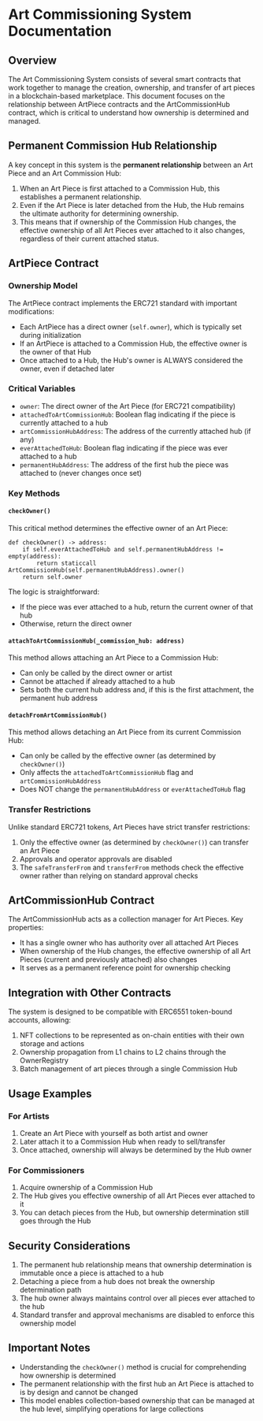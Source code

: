 # Art Commissioning System Documentation

## Overview

The Art Commissioning System consists of several smart contracts that work together to manage the creation, ownership, and transfer of art pieces in a blockchain-based marketplace. This document focuses on the relationship between ArtPiece contracts and the ArtCommissionHub contract, which is critical to understand how ownership is determined and managed.

## Permanent Commission Hub Relationship

A key concept in this system is the **permanent relationship** between an Art Piece and an Art Commission Hub:

1. When an Art Piece is first attached to a Commission Hub, this establishes a permanent relationship.
2. Even if the Art Piece is later detached from the Hub, the Hub remains the ultimate authority for determining ownership.
3. This means that if ownership of the Commission Hub changes, the effective ownership of all Art Pieces ever attached to it also changes, regardless of their current attached status.

## ArtPiece Contract

### Ownership Model

The ArtPiece contract implements the ERC721 standard with important modifications:

- Each ArtPiece has a direct owner (`self.owner`), which is typically set during initialization
- If an ArtPiece is attached to a Commission Hub, the effective owner is the owner of that Hub
- Once attached to a Hub, the Hub's owner is ALWAYS considered the owner, even if detached later

### Critical Variables

- `owner`: The direct owner of the Art Piece (for ERC721 compatibility)
- `attachedToArtCommissionHub`: Boolean flag indicating if the piece is currently attached to a hub
- `artCommissionHubAddress`: The address of the currently attached hub (if any)
- `everAttachedToHub`: Boolean flag indicating if the piece was ever attached to a hub
- `permanentHubAddress`: The address of the first hub the piece was attached to (never changes once set)

### Key Methods

#### `checkOwner()`

This critical method determines the effective owner of an Art Piece:

```
def checkOwner() -> address:
    if self.everAttachedToHub and self.permanentHubAddress != empty(address):
        return staticcall ArtCommissionHub(self.permanentHubAddress).owner()
    return self.owner
```

The logic is straightforward:
- If the piece was ever attached to a hub, return the current owner of that hub
- Otherwise, return the direct owner

#### `attachToArtCommissionHub(_commission_hub: address)`

This method allows attaching an Art Piece to a Commission Hub:

- Can only be called by the direct owner or artist
- Cannot be attached if already attached to a hub
- Sets both the current hub address and, if this is the first attachment, the permanent hub address

#### `detachFromArtCommissionHub()`

This method allows detaching an Art Piece from its current Commission Hub:

- Can only be called by the effective owner (as determined by `checkOwner()`)
- Only affects the `attachedToArtCommissionHub` flag and `artCommissionHubAddress`
- Does NOT change the `permanentHubAddress` or `everAttachedToHub` flag

### Transfer Restrictions

Unlike standard ERC721 tokens, Art Pieces have strict transfer restrictions:

1. Only the effective owner (as determined by `checkOwner()`) can transfer an Art Piece
2. Approvals and operator approvals are disabled
3. The `safeTransferFrom` and `transferFrom` methods check the effective owner rather than relying on standard approval checks

## ArtCommissionHub Contract

The ArtCommissionHub acts as a collection manager for Art Pieces. Key properties:

- It has a single owner who has authority over all attached Art Pieces
- When ownership of the Hub changes, the effective ownership of all Art Pieces (current and previously attached) also changes
- It serves as a permanent reference point for ownership checking

## Integration with Other Contracts

The system is designed to be compatible with ERC6551 token-bound accounts, allowing:

1. NFT collections to be represented as on-chain entities with their own storage and actions
2. Ownership propagation from L1 chains to L2 chains through the OwnerRegistry
3. Batch management of art pieces through a single Commission Hub

## Usage Examples

### For Artists

1. Create an Art Piece with yourself as both artist and owner
2. Later attach it to a Commission Hub when ready to sell/transfer
3. Once attached, ownership will always be determined by the Hub owner

### For Commissioners

1. Acquire ownership of a Commission Hub
2. The Hub gives you effective ownership of all Art Pieces ever attached to it
3. You can detach pieces from the Hub, but ownership determination still goes through the Hub

## Security Considerations

1. The permanent hub relationship means that ownership determination is immutable once a piece is attached to a hub
2. Detaching a piece from a hub does not break the ownership determination path
3. The hub owner always maintains control over all pieces ever attached to the hub
4. Standard transfer and approval mechanisms are disabled to enforce this ownership model

## Important Notes

- Understanding the `checkOwner()` method is crucial for comprehending how ownership is determined
- The permanent relationship with the first hub an Art Piece is attached to is by design and cannot be changed
- This model enables collection-based ownership that can be managed at the hub level, simplifying operations for large collections
